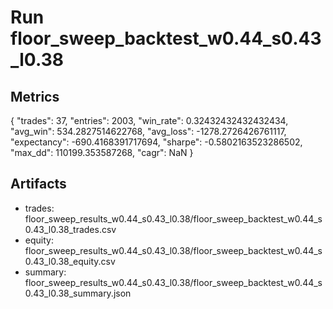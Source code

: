 # Run floor_sweep_backtest_w0.44_s0.43_l0.38

## Metrics
{
  "trades": 37,
  "entries": 2003,
  "win_rate": 0.32432432432432434,
  "avg_win": 534.2827514622768,
  "avg_loss": -1278.2726426761117,
  "expectancy": -690.4168391717694,
  "sharpe": -0.5802163523286502,
  "max_dd": 110199.353587268,
  "cagr": NaN
}

## Artifacts
- trades: floor_sweep_results_w0.44_s0.43_l0.38/floor_sweep_backtest_w0.44_s0.43_l0.38_trades.csv
- equity: floor_sweep_results_w0.44_s0.43_l0.38/floor_sweep_backtest_w0.44_s0.43_l0.38_equity.csv
- summary: floor_sweep_results_w0.44_s0.43_l0.38/floor_sweep_backtest_w0.44_s0.43_l0.38_summary.json